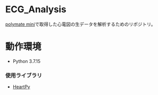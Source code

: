# ECG_Analysis
[polymate mini](https://datarecorder.jp/products/me/ap108.html)で取得した心電図の生データを解析するためのリポジトリ。

# 動作環境
- Python 3.7.15

### 使用ライブラリ
- [HeartPy](https://github.com/miyakooti/heartrate_analysis_python)
